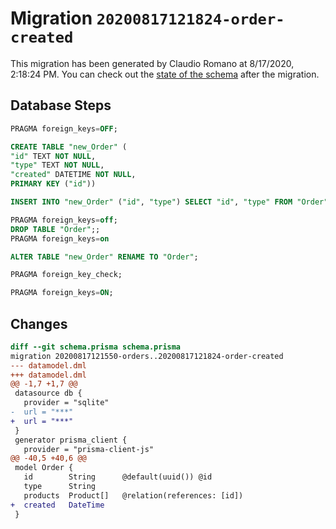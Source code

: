 # Migration `20200817121824-order-created`

This migration has been generated by Claudio Romano at 8/17/2020, 2:18:24 PM.
You can check out the [state of the schema](./schema.prisma) after the migration.

## Database Steps

```sql
PRAGMA foreign_keys=OFF;

CREATE TABLE "new_Order" (
"id" TEXT NOT NULL,
"type" TEXT NOT NULL,
"created" DATETIME NOT NULL,
PRIMARY KEY ("id"))

INSERT INTO "new_Order" ("id", "type") SELECT "id", "type" FROM "Order"

PRAGMA foreign_keys=off;
DROP TABLE "Order";;
PRAGMA foreign_keys=on

ALTER TABLE "new_Order" RENAME TO "Order";

PRAGMA foreign_key_check;

PRAGMA foreign_keys=ON;
```

## Changes

```diff
diff --git schema.prisma schema.prisma
migration 20200817121550-orders..20200817121824-order-created
--- datamodel.dml
+++ datamodel.dml
@@ -1,7 +1,7 @@
 datasource db {
   provider = "sqlite"
-  url = "***"
+  url = "***"
 }
 generator prisma_client {
   provider = "prisma-client-js"
@@ -40,5 +40,6 @@
 model Order {
   id        String      @default(uuid()) @id
   type      String
   products  Product[]   @relation(references: [id])
+  created   DateTime
 }
```



